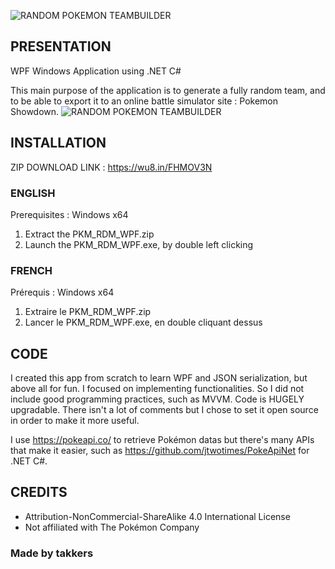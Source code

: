 ![RANDOM POKEMON TEAMBUILDER](https://i.imgur.com/kXYa2SO.png)

## PRESENTATION
WPF Windows Application using .NET C#

This main purpose of the application is to generate a fully random team, and to be able to export it to an online battle simulator site : Pokemon Showdown.
![RANDOM POKEMON TEAMBUILDER](https://i.imgur.com/9rmehOQ.png)

## INSTALLATION

ZIP DOWNLOAD LINK : https://wu8.in/FHMOV3N

### ENGLISH
Prerequisites : Windows x64

1. Extract the PKM_RDM_WPF.zip
2. Launch the PKM_RDM_WPF.exe, by double left clicking

### FRENCH
Prérequis : Windows x64

1. Extraire le PKM_RDM_WPF.zip
2. Lancer le PKM_RDM_WPF.exe, en double cliquant dessus

## CODE

I created this app from scratch to learn WPF and JSON serialization, but above all for fun. I focused on implementing functionalities.
So I did not include good programming practices, such as MVVM. Code is HUGELY upgradable.
There isn't a lot of comments but I chose to set it open source in order to make it more useful.

I use https://pokeapi.co/ to retrieve Pokémon datas but there's many APIs that make it easier, such as https://github.com/jtwotimes/PokeApiNet for .NET C#.

## CREDITS

- Attribution-NonCommercial-ShareAlike 4.0 International License
- Not affiliated with The Pokémon Company

### Made by takkers
